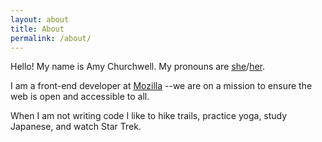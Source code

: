 ```yaml
---
layout: about
title: About
permalink: /about/
---
```


Hello! My name is Amy Churchwell. My pronouns are [she](https://pronoun.is/she)/[her](https://pronoun.is/her).

I am a front-end developer at [Mozilla](https://mozilla.org) --we are on a mission to ensure the web is open and accessible to all.

When I am not writing code I like to hike trails, practice yoga, study Japanese, and watch Star Trek.
